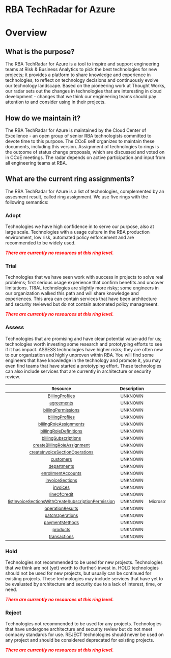 
RBA TechRadar for Azure
=======================

# Overview

## What is the purpose?


The RBA TechRadar for Azure is a tool to inspire and support engineering teams at Risk & Business Analytics to pick the best technologies for new projects; it provides a platform to share knowledge and experience in technologies, to reflect on technology decisions and continuously evolve our technology landscape.  Based on the pioneering work at Thought Works, our radar sets out the changes in technologies that are interesting in cloud development - changes that we think our engineering teams should pay attention to and consider using in their projects.
## How do we maintain it?


The RBA TechRadar for Azure is maintained by the Cloud Center of Excellence - an open group of senior RBA technologists committed to devote time to this purpose.  The CCoE self organizes to maintain these documents, including this version.  Assignment of technologies to rings is the outcome of status change proposals, which are discussed and voted on in CCoE meetings.  The radar depends on active participation and input from all engineering teams at RBA.
## What are the current ring assignments?


The RBA TechRadar for Azure is a list of technologies, complemented by an assesment result, called ring assignment.  We use five rings with the following semantics:
### Adopt


Technologies we have high confidence in to serve our purpose, also at large scale.  Technologies with a usage culture in the RBA production environment, low risk, automated policy enforcement and are recommended to be widely used.  
  
***<font color="red"> There are currently no resources at this ring level. </font>***
### Trial


Technologies that we have seen work with success in projects to solve real problems;  first serious usage experience that confirm benefits and uncover limitations.  TRIAL technologies are slightly more risky; some engineers in our organization walked this path and will share knowledge and experiences.  This area can contain services that have been architecture and security reviewed but do not contain automated policy managmeent.  
  
***<font color="red"> There are currently no resources at this ring level. </font>***
### Assess


Technologies that are promising and have clear potential value-add for us; technologies worth investing some research and prototyping efforts to see if it has impact.  ASSESS technologies have higher risks;  they are often new to our organization and highly unproven within RBA.  You will find some engineers that have knowledge in the technology and promote it, you may even find teams that have started a prototyping effort.  These technologies can also include services that are currently in architecture or security review.  

|<sub>Resource</sub>|<sub>Description</sub>|<sub>Path</sub>|<sub>Status</sub>|
| :---: | :---: | :---: | :---: |
|<sub>[BillingProfiles](https://github.com/openrba/python-azure-techradar/tree/master/Microsoft.Advisor/billingAccounts/BillingProfiles)</sub>|<sub>UNKNOWN</sub>|<sub>Microsoft.Advisor/billingAccounts/BillingProfiles</sub>|<sub>ASSESS</sub>|
|<sub>[agreements](https://github.com/openrba/python-azure-techradar/tree/master/Microsoft.Advisor/billingAccounts/agreements)</sub>|<sub>UNKNOWN</sub>|<sub>Microsoft.Advisor/billingAccounts/agreements</sub>|<sub>ASSESS</sub>|
|<sub>[billingPermissions](https://github.com/openrba/python-azure-techradar/tree/master/Microsoft.Advisor/billingAccounts/billingPermissions)</sub>|<sub>UNKNOWN</sub>|<sub>Microsoft.Advisor/billingAccounts/billingPermissions</sub>|<sub>ASSESS</sub>|
|<sub>[billingProfiles](https://github.com/openrba/python-azure-techradar/tree/master/Microsoft.Advisor/billingAccounts/billingProfiles)</sub>|<sub>UNKNOWN</sub>|<sub>Microsoft.Advisor/billingAccounts/billingProfiles</sub>|<sub>ASSESS</sub>|
|<sub>[billingRoleAssignments](https://github.com/openrba/python-azure-techradar/tree/master/Microsoft.Advisor/billingAccounts/billingRoleAssignments)</sub>|<sub>UNKNOWN</sub>|<sub>Microsoft.Advisor/billingAccounts/billingRoleAssignments</sub>|<sub>ASSESS</sub>|
|<sub>[billingRoleDefinitions](https://github.com/openrba/python-azure-techradar/tree/master/Microsoft.Advisor/billingAccounts/billingRoleDefinitions)</sub>|<sub>UNKNOWN</sub>|<sub>Microsoft.Advisor/billingAccounts/billingRoleDefinitions</sub>|<sub>ASSESS</sub>|
|<sub>[billingSubscriptions](https://github.com/openrba/python-azure-techradar/tree/master/Microsoft.Advisor/billingAccounts/billingSubscriptions)</sub>|<sub>UNKNOWN</sub>|<sub>Microsoft.Advisor/billingAccounts/billingSubscriptions</sub>|<sub>ASSESS</sub>|
|<sub>[createBillingRoleAssignment](https://github.com/openrba/python-azure-techradar/tree/master/Microsoft.Advisor/billingAccounts/createBillingRoleAssignment)</sub>|<sub>UNKNOWN</sub>|<sub>Microsoft.Advisor/billingAccounts/createBillingRoleAssignment</sub>|<sub>ASSESS</sub>|
|<sub>[createInvoiceSectionOperations](https://github.com/openrba/python-azure-techradar/tree/master/Microsoft.Advisor/billingAccounts/createInvoiceSectionOperations)</sub>|<sub>UNKNOWN</sub>|<sub>Microsoft.Advisor/billingAccounts/createInvoiceSectionOperations</sub>|<sub>ASSESS</sub>|
|<sub>[customers](https://github.com/openrba/python-azure-techradar/tree/master/Microsoft.Advisor/billingAccounts/customers)</sub>|<sub>UNKNOWN</sub>|<sub>Microsoft.Advisor/billingAccounts/customers</sub>|<sub>ASSESS</sub>|
|<sub>[departments](https://github.com/openrba/python-azure-techradar/tree/master/Microsoft.Advisor/billingAccounts/departments)</sub>|<sub>UNKNOWN</sub>|<sub>Microsoft.Advisor/billingAccounts/departments</sub>|<sub>ASSESS</sub>|
|<sub>[enrollmentAccounts](https://github.com/openrba/python-azure-techradar/tree/master/Microsoft.Advisor/billingAccounts/enrollmentAccounts)</sub>|<sub>UNKNOWN</sub>|<sub>Microsoft.Advisor/billingAccounts/enrollmentAccounts</sub>|<sub>ASSESS</sub>|
|<sub>[invoiceSections](https://github.com/openrba/python-azure-techradar/tree/master/Microsoft.Advisor/billingAccounts/invoiceSections)</sub>|<sub>UNKNOWN</sub>|<sub>Microsoft.Advisor/billingAccounts/invoiceSections</sub>|<sub>ASSESS</sub>|
|<sub>[invoices](https://github.com/openrba/python-azure-techradar/tree/master/Microsoft.Advisor/billingAccounts/invoices)</sub>|<sub>UNKNOWN</sub>|<sub>Microsoft.Advisor/billingAccounts/invoices</sub>|<sub>ASSESS</sub>|
|<sub>[lineOfCredit](https://github.com/openrba/python-azure-techradar/tree/master/Microsoft.Advisor/billingAccounts/lineOfCredit)</sub>|<sub>UNKNOWN</sub>|<sub>Microsoft.Advisor/billingAccounts/lineOfCredit</sub>|<sub>ASSESS</sub>|
|<sub>[listInvoiceSectionsWithCreateSubscriptionPermission](https://github.com/openrba/python-azure-techradar/tree/master/Microsoft.Advisor/billingAccounts/listInvoiceSectionsWithCreateSubscriptionPermission)</sub>|<sub>UNKNOWN</sub>|<sub>Microsoft.Advisor/billingAccounts/listInvoiceSectionsWithCreateSubscriptionPermission</sub>|<sub>ASSESS</sub>|
|<sub>[operationResults](https://github.com/openrba/python-azure-techradar/tree/master/Microsoft.Advisor/billingAccounts/operationResults)</sub>|<sub>UNKNOWN</sub>|<sub>Microsoft.Advisor/billingAccounts/operationResults</sub>|<sub>ASSESS</sub>|
|<sub>[patchOperations](https://github.com/openrba/python-azure-techradar/tree/master/Microsoft.Advisor/billingAccounts/patchOperations)</sub>|<sub>UNKNOWN</sub>|<sub>Microsoft.Advisor/billingAccounts/patchOperations</sub>|<sub>ASSESS</sub>|
|<sub>[paymentMethods](https://github.com/openrba/python-azure-techradar/tree/master/Microsoft.Advisor/billingAccounts/paymentMethods)</sub>|<sub>UNKNOWN</sub>|<sub>Microsoft.Advisor/billingAccounts/paymentMethods</sub>|<sub>ASSESS</sub>|
|<sub>[products](https://github.com/openrba/python-azure-techradar/tree/master/Microsoft.Advisor/billingAccounts/products)</sub>|<sub>UNKNOWN</sub>|<sub>Microsoft.Advisor/billingAccounts/products</sub>|<sub>ASSESS</sub>|
|<sub>[transactions](https://github.com/openrba/python-azure-techradar/tree/master/Microsoft.Advisor/billingAccounts/transactions)</sub>|<sub>UNKNOWN</sub>|<sub>Microsoft.Advisor/billingAccounts/transactions</sub>|<sub>ASSESS</sub>|

### Hold


Technologies not recommended to be used for new projects. Technologies that we think are not (yet) worth to (further) invest in.  HOLD technologies should not be used for new projects, but usually can be continued for existing projects.  These technologies may include services that have yet to be evaluated by architecture and security due to a lack of interest, time, or need.  
  
***<font color="red"> There are currently no resources at this ring level. </font>***
### Reject


Technologies not recommended to be used for any projects. Technologies that have undergone architecture and security review but do not meet company standards for use.  REJECT technologies should never be used on any project and should be considered deprecated for existing projects.  
  
***<font color="red"> There are currently no resources at this ring level. </font>***